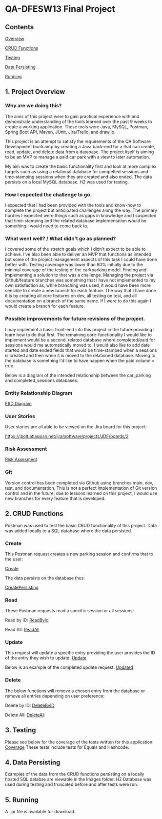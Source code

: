 # QA-DFESW13 Final Project
## Contents

[Overview](https://github.com/FortunateScallop/DFESW13-FinalProject/tree/main#1-project-overview)

[CRUD Functions](https://github.com/FortunateScallop/DFESW13-FinalProject/tree/main#2-crud-functions)

[Testing](https://github.com/FortunateScallop/DFESW13-FinalProject/tree/main#3-testing)

[Data Persisting](https://github.com/FortunateScallop/DFESW13-FinalProject/tree/main#4-data-persisting)

[Running](https://github.com/FortunateScallop/DFESW13-FinalProject/tree/main#5-running)


## 1. Project Overview

### Why are we doing this?

The aims of this project were to gain practical experience with and demonstrate understanding of the tools learned over the past 9 weeks to create a working application.
These tools were Java, MySQL, Postman, Spring Boot API, Maven, JUnit, Jira/Trello, and draw.io.

This project is an attempt to satisfy the requirements of the QA Software Development bootcamp by creating a Java back-end for a that can create, read, update, and delete data from a database.
The project itself is aiming to be an MVP to manage a paid car park with a view to later automation.

My aim was to create the basic functionality first and look at more complex targets such as using a relational database for compelted sessions and time-stamping sessions when they are created and also ended.
The data persists on a local MySQL database.  H2 was used for testing.

### How I expected the challenge to go.

I expected that I had been provided with the tools and know-how to complete the project but anticipated challenges along the way.
The primary hurdles I expected were things such as gaps in knowledge and I suspected that time-stamping and the related database implementation would be something I would need to come back to.

### What went well? / What didn't go as planned?

I covered some of the stretch goals which I didn't expect to be able to achieve.
I've also been able to deliver an MVP that functions as intended but some of the project management aspects of this task I could have done better with.
Testing coverage was lower than 80% initially due to the minimal coverage of the testing of the carkparking model.  Finding and implementing a solution to that was a challenge.
Managing the project via Github/feature branches was something that I have not implemented to my own satisfaction as, while branching was used, it would have been more sensible to create a new branch for each feature.
The way that I have done it is by creating all core features on dev, all testing on test, and all documentation on a branch of the same name.
If I were to do this again I would create a branch for each feature.

### Possible improvements for future revisions of the project.

I may implement a basic front-end into this project in the future providing I learn how to do that first.
The remaining core-functionality I would like to implement would be a second, related database where completed/paid for sessions would me automatically moved to.
I would also like to add date started and date ended fields that would be time-stamped when a sessions is created and then when it is moved to the relationed database.
Moving to the database is something I'd like to have happen when the paid column = true.

Below is a diagram of the intended relationship between the car_parking and completed_sessions databases.

### Entity Relationship Diagram 
[ERD Diagram](https://imgur.com/Rkb5xsK)

### User Stories

User stories are all able to be viewed on the Jira board for this project:

https://jbolt.atlassian.net/jira/software/projects/JDF/boards/2

### Risk Assessment 

[Risk Assesment](https://imgur.com/HsqQhUX)

### Git
  
Version control has been completed via Github using branches main, dev, test, and documentation.
This is not a perfect implementation of Git version control and in the future, due to lessons learned on this project, I would use new branches for every feature that is developed.

## 2. CRUD Functions
  
Postman was used to test the basic CRUD functionality of this project.  Data was added locally to a SQL database where the data persisted. 
  
### Create
  
This Postman request creates a new parking session and confirms that to the user:  
  
[Create](https://imgur.com/llun0bb)
  
The data persists on the database thus:
  
[CreatePersisting](https://imgur.com/JavkbUW)
  
### Read
  
These Postman requests read a specific session or all sessions:
  
Read by ID:
[ReadById](https://imgur.com/MPCwPWD)
  
Read All:
[ReadAll](https://imgur.com/iOHkxv9)

### Update

This request will update a specific entry providing the user provides the ID of the entry they wish to update:
[Update](https://imgur.com/lmq5Dm9)

Below is an example of the completed update request:
[Updated](https://imgur.com/z269uVj)

### Delete

The below functions will remove a chosen entry from the database or remove all entries depending on user preference:

Delete by ID:
[DeleteByID](https://imgur.com/m7zaf9C)

Delete All:
[DeleteAll](https://imgur.com/wjQQB1p)
  
  
## 3. Testing

Please see below for the coverage of the tests written for this application:
[Coverage](https://imgur.com/RKXSQbw)
These tests include tests for Equals and Hashcode.  

## 4. Data Persisting

Examples of the data from the CRUD functions persisting on a locally hosted SQL databse are viewable in the Images folder.
H2 Database was used during testing and truncated before and after tests were run.

## 5. Running

A .jar file is available for download.